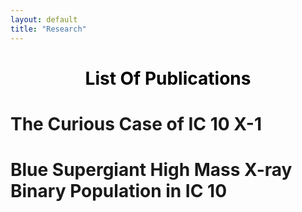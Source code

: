 ```yaml
---
layout: default
title: "Research"
---
```

<style>
.container {
  text-align: center;
}

a {
  color: black;
  text-decoration: none;
}

a:hover {
  color: blue;
}
</style>

<div class="container">
  <h1><a href="/research/pubs">List Of Publications</a> </h1>
</div>


# The Curious Case of IC 10 X-1

# Blue Supergiant High Mass X-ray Binary Population in IC 10  


